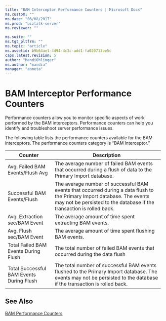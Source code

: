 ```yaml
---
title: "BAM Interceptor Performance Counters | Microsoft Docs"
ms.custom: ""
ms.date: "06/08/2017"
ms.prod: "biztalk-server"
ms.reviewer: ""

ms.suite: ""
ms.tgt_pltfrm: ""
ms.topic: "article"
ms.assetid: b9b64ae1-4d94-4c3c-add1-fa020713be5c
caps.latest.revision: 5
author: "MandiOhlinger"
ms.author: "mandia"
manager: "anneta"
---
```

# BAM Interceptor Performance Counters
Performance counters allow you to monitor specific aspects of work performed by the BAM interceptors. Performance counters can help you identify and troubleshoot server performance issues.  
  
 The following table lists the performance counters available for the BAM interceptors. The performance counters category is “BAM Interceptor.”  
  
|Counter|Description|  
|-------------|-----------------|  
|Avg. Failed BAM Events/Flush Avg|The average number of failed BAM events that occurred during a flush of data to the Primary Import database.|  
|Successful BAM Events/Flush|The average number of successful BAM events that occurred during a data flush to the Primary Import database. The events may not be persisted to the database if the transaction is rolled back.|  
|Avg. Extraction sec/BAM Event|The average amount of time spent extracting BAM events.|  
|Avg. Flush sec/BAM Event|The average amount of time spent flushing BAM events.|  
|Total Failed BAM Events During Flush|The total number of failed BAM events that occurred during the data flush|  
|Total Successful BAM Events During Flush|The total number of successful BAM events flushed to the Primary Import database. The events may not be persisted to the database if the transaction is rolled back.|  
  
## See Also  
 [BAM Performance Counters](../core/bam-performance-counters.md)